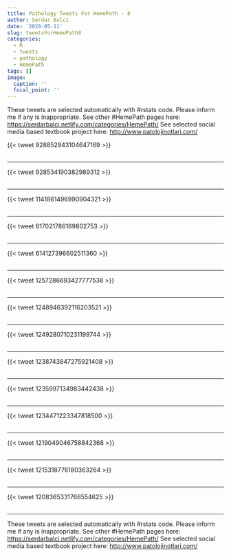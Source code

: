 ```yaml
---
title: Pathology Tweets For HemePath - 8
author: Serdar Balci
date: '2020-05-11'
slug: tweetsForHemePath8
categories:
  - R
  - tweets
  - pathology
  - HemePath
tags: []
image:
  caption: ''
  focal_point: ''
---
```



These tweets are selected automatically with #rstats code. Please inform me if any is inappropriate.
See other #HemePath pages here: https://serdarbalci.netlify.com/categories/HemePath/ 
See selected social media based textbook project here: http://www.patolojinotlari.com/

{{< tweet 928852943104647169 >}}
<br>
<br>
<hr>
{{< tweet 928534190382989312 >}}
<br>
<br>
<hr>
{{< tweet 1141861496990904321 >}}
<br>
<br>
<hr>
{{< tweet 617021786169802753 >}}
<br>
<br>
<hr>
{{< tweet 614127396602511360 >}}
<br>
<br>
<hr>
{{< tweet 1257286693427777536 >}}
<br>
<br>
<hr>
{{< tweet 1248946392116203521 >}}
<br>
<br>
<hr>
{{< tweet 1249280710231199744 >}}
<br>
<br>
<hr>
{{< tweet 1238743847275921408 >}}
<br>
<br>
<hr>
{{< tweet 1235997134983442438 >}}
<br>
<br>
<hr>
{{< tweet 1234471223347818500 >}}
<br>
<br>
<hr>
{{< tweet 1219049046758842368 >}}
<br>
<br>
<hr>
{{< tweet 1215318776180363264 >}}
<br>
<br>
<hr>
{{< tweet 1208365331766554625 >}}
<br>
<br>
<hr>


These tweets are selected automatically with #rstats code. Please inform me if any is inappropriate.
See other #HemePath pages here: https://serdarbalci.netlify.com/categories/HemePath/ 
See selected social media based textbook project here: http://www.patolojinotlari.com/
